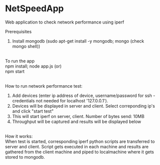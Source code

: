 # NetSpeedApp
Web application to check network performance using iperf

Prerequisites <br />
1) Install mongodb (sudo apt-get install -y mongodb; mongo (check mongo shell)) <br /><br />


To run the app <br />
npm install; node app.js  (or)<br />
npm start <br/><br />

How to run network performance test: <br />
1) Add devices (enter ip address of device, username/password for ssh - credentials not needed for localhost '127.0.0.1'). <br />
2) Devices will be displayed in server and client. Select correponding ip's and click "start test" <br />
3) This will start iperf on server, client. Number of bytes send: 10MB <br />
4) Throughput will be captured and results will be displayed below <br /><br />

How it works: <br />
When test is started, corresponding iperf python scripts are transferred to server and client. Script gets executed in each machine and results are gathered from the client machine and piped to localmachine where it gets stored to mongodb. 
